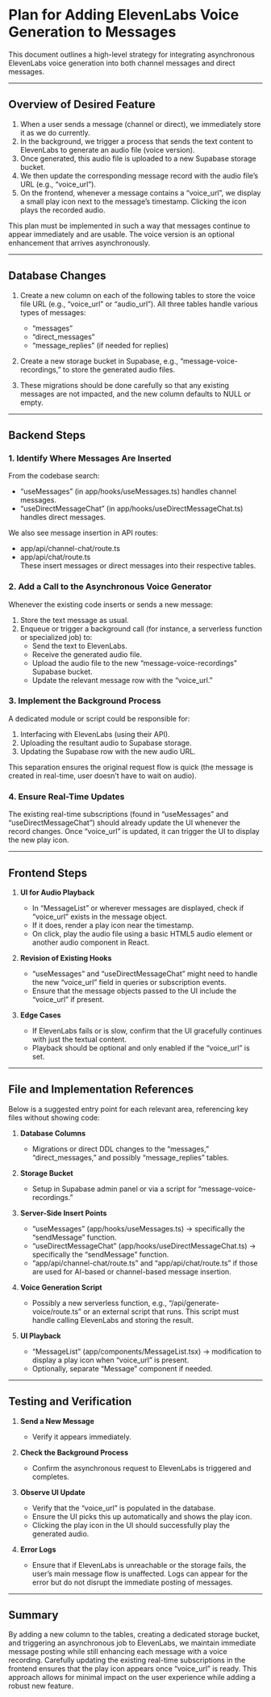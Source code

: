 # Plan for Adding ElevenLabs Voice Generation to Messages

This document outlines a high-level strategy for integrating asynchronous ElevenLabs voice generation into both channel messages and direct messages.

---

## Overview of Desired Feature

1. When a user sends a message (channel or direct), we immediately store it as we do currently.
2. In the background, we trigger a process that sends the text content to ElevenLabs to generate an audio file (voice version).
3. Once generated, this audio file is uploaded to a new Supabase storage bucket.
4. We then update the corresponding message record with the audio file’s URL (e.g., “voice_url”).
5. On the frontend, whenever a message contains a “voice_url”, we display a small play icon next to the message’s timestamp. Clicking the icon plays the recorded audio.

This plan must be implemented in such a way that messages continue to appear immediately and are usable. The voice version is an optional enhancement that arrives asynchronously.

---

## Database Changes

1. Create a new column on each of the following tables to store the voice file URL (e.g., “voice_url” or “audio_url”). All three tables handle various types of messages:

   - “messages”
   - “direct_messages”
   - “message_replies” (if needed for replies)

2. Create a new storage bucket in Supabase, e.g., “message-voice-recordings,” to store the generated audio files.

3. These migrations should be done carefully so that any existing messages are not impacted, and the new column defaults to NULL or empty.

---

## Backend Steps

### 1. Identify Where Messages Are Inserted

From the codebase search:

- “useMessages” (in app/hooks/useMessages.ts) handles channel messages.
- “useDirectMessageChat” (in app/hooks/useDirectMessageChat.ts) handles direct messages.

We also see message insertion in API routes:

- app/api/channel-chat/route.ts
- app/api/chat/route.ts  
  These insert messages or direct messages into their respective tables.

### 2. Add a Call to the Asynchronous Voice Generator

Whenever the existing code inserts or sends a new message:

1. Store the text message as usual.
2. Enqueue or trigger a background call (for instance, a serverless function or specialized job) to:
   - Send the text to ElevenLabs.
   - Receive the generated audio file.
   - Upload the audio file to the new “message-voice-recordings” Supabase bucket.
   - Update the relevant message row with the “voice_url.”

### 3. Implement the Background Process

A dedicated module or script could be responsible for:

1. Interfacing with ElevenLabs (using their API).
2. Uploading the resultant audio to Supabase storage.
3. Updating the Supabase row with the new audio URL.

This separation ensures the original request flow is quick (the message is created in real-time, user doesn’t have to wait on audio).

### 4. Ensure Real-Time Updates

The existing real-time subscriptions (found in “useMessages” and “useDirectMessageChat”) should already update the UI whenever the record changes. Once “voice_url” is updated, it can trigger the UI to display the new play icon.

---

## Frontend Steps

1. **UI for Audio Playback**

   - In “MessageList” or wherever messages are displayed, check if “voice_url” exists in the message object.
   - If it does, render a play icon near the timestamp.
   - On click, play the audio file using a basic HTML5 audio element or another audio component in React.

2. **Revision of Existing Hooks**

   - “useMessages” and “useDirectMessageChat” might need to handle the new “voice_url” field in queries or subscription events.
   - Ensure that the message objects passed to the UI include the “voice_url” if present.

3. **Edge Cases**
   - If ElevenLabs fails or is slow, confirm that the UI gracefully continues with just the textual content.
   - Playback should be optional and only enabled if the “voice_url” is set.

---

## File and Implementation References

Below is a suggested entry point for each relevant area, referencing key files without showing code:

1. **Database Columns**

   - Migrations or direct DDL changes to the “messages,” “direct_messages,” and possibly “message_replies” tables.

2. **Storage Bucket**

   - Setup in Supabase admin panel or via a script for “message-voice-recordings.”

3. **Server-Side Insert Points**

   - “useMessages” (app/hooks/useMessages.ts) → specifically the “sendMessage” function.
   - “useDirectMessageChat” (app/hooks/useDirectMessageChat.ts) → specifically the “sendMessage” function.
   - “app/api/channel-chat/route.ts” and “app/api/chat/route.ts” if those are used for AI-based or channel-based message insertion.

4. **Voice Generation Script**

   - Possibly a new serverless function, e.g., “/api/generate-voice/route.ts” or an external script that runs. This script must handle calling ElevenLabs and storing the result.

5. **UI Playback**
   - “MessageList” (app/components/MessageList.tsx) → modification to display a play icon when “voice_url” is present.
   - Optionally, separate “Message” component if needed.

---

## Testing and Verification

1. **Send a New Message**
   - Verify it appears immediately.
2. **Check the Background Process**
   - Confirm the asynchronous request to ElevenLabs is triggered and completes.
3. **Observe UI Update**

   - Verify that the “voice_url” is populated in the database.
   - Ensure the UI picks this up automatically and shows the play icon.
   - Clicking the play icon in the UI should successfully play the generated audio.

4. **Error Logs**
   - Ensure that if ElevenLabs is unreachable or the storage fails, the user’s main message flow is unaffected. Logs can appear for the error but do not disrupt the immediate posting of messages.

---

## Summary

By adding a new column to the tables, creating a dedicated storage bucket, and triggering an asynchronous job to ElevenLabs, we maintain immediate message posting while still enhancing each message with a voice recording. Carefully updating the existing real-time subscriptions in the frontend ensures that the play icon appears once “voice_url” is ready. This approach allows for minimal impact on the user experience while adding a robust new feature.
